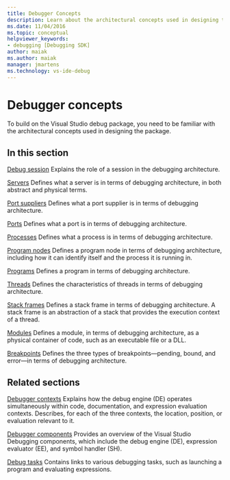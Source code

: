 ```yaml
---
title: Debugger Concepts
description: Learn about the architectural concepts used in designing the Visual Studio debug package to help you build on that package.
ms.date: 11/04/2016
ms.topic: conceptual
helpviewer_keywords:
- debugging [Debugging SDK]
author: maiak
ms.author: maiak
manager: jmartens
ms.technology: vs-ide-debug
---
```

# Debugger concepts

To build on the Visual Studio debug package, you need to be familiar with the architectural concepts used in designing the package.

## In this section
 [Debug session](../../extensibility/debugger/debug-session.md)
 Explains the role of a session in the debugging architecture.

 [Servers](../../extensibility/debugger/servers-visual-studio-sdk.md)
 Defines what a server is in terms of debugging architecture, in both abstract and physical terms.

 [Port suppliers](../../extensibility/debugger/port-suppliers.md)
 Defines what a port supplier is in terms of debugging architecture.

 [Ports](../../extensibility/debugger/ports.md)
 Defines what a port is in terms of debugging architecture.

 [Processes](../../extensibility/debugger/processes.md)
 Defines what a process is in terms of debugging architecture.

 [Program nodes](../../extensibility/debugger/program-nodes.md)
 Defines a program node in terms of debugging architecture, including how it can identify itself and the process it is running in.

 [Programs](../../extensibility/debugger/programs.md)
 Defines a program in terms of debugging architecture.

 [Threads](../../extensibility/debugger/threads.md)
 Defines the characteristics of threads in terms of debugging architecture.

 [Stack frames](../../extensibility/debugger/stack-frames.md)
 Defines a stack frame in terms of debugging architecture. A stack frame is an abstraction of a stack that provides the execution context of a thread.

 [Modules](../../extensibility/debugger/modules.md)
 Defines a module, in terms of debugging architecture, as a physical container of code, such as an executable file or a DLL.

 [Breakpoints](../../extensibility/debugger/breakpoints-visual-studio-sdk.md)
 Defines the three types of breakpoints—pending, bound, and error—in terms of debugging architecture.

## Related sections
 [Debugger contexts](../../extensibility/debugger/debugger-contexts.md)
 Explains how the debug engine (DE) operates simultaneously within code, documentation, and expression evaluation contexts. Describes, for each of the three contexts, the location, position, or evaluation relevant to it.

 [Debugger components](../../extensibility/debugger/debugger-components.md)
 Provides an overview of the Visual Studio Debugging components, which include the debug engine (DE), expression evaluator (EE), and symbol handler (SH).

 [Debug tasks](../../extensibility/debugger/debugging-tasks.md)
 Contains links to various debugging tasks, such as launching a program and evaluating expressions.
